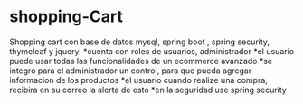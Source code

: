 # shopping-Cart
Shopping cart con base de datos mysql, spring boot , spring security, thymeleaf y jquery.
*cuenta con roles de usuarios, administrador
*el usuario puede usar todas las funcionalidades de un ecommerce avanzado
*se integro para el administrador un control, para que pueda agregar informacion de los productos
*el usuario cuando realize una compra, recibira en su correo la alerta de esto
*en la seguridad use spring security
